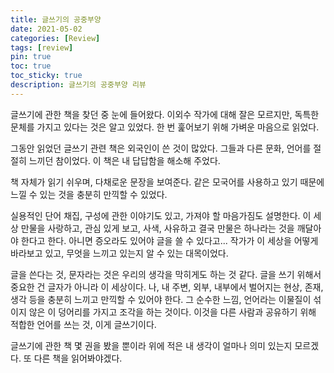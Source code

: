 ```yaml
---
title: 글쓰기의 공중부양
date: 2021-05-02
categories: [Review]
tags: [review]
pin: true
toc: true
toc_sticky: true
description: 글쓰기의 공중부양 리뷰
---
```


글쓰기에 관한 책을 찾던 중 눈에 들어왔다. 이외수 작가에 대해 잘은 모르지만, 독특한 문체를 가지고 있다는 것은 알고 있었다. 한 번 훑어보기 위해 가벼운 마음으로 읽었다.

그동안 읽었던 글쓰기 관련 책은 외국인이 쓴 것이 많았다. 그들과 다른 문화, 언어를 절절히 느끼던 참이었다. 이 책은 내 답답함을 해소해 주었다.

책 자체가 읽기 쉬우며, 다채로운 문장을 보여준다. 같은 모국어를 사용하고 있기 때문에 느낄 수 있는 것을 충분히 만끽할 수 있었다.

실용적인 단어 채집, 구성에 관한 이야기도 있고, 가져야 할 마음가짐도 설명한다. 이 세상 만물을 사랑하고, 관심 있게 보고, 사색, 사유하고 결국 만물은 하나라는 것을 깨달아야 한다고 한다. 아니면 증오라도 있어야 글을 쓸 수 있다고... 작가가 이 세상을 어떻게 바라보고 있고, 무엇을 느끼고 있는지 알 수 있는 대목이었다.

글을 쓴다는 것, 문자라는 것은 우리의 생각을 막히게도 하는 것 같다. 글을 쓰기 위해서 중요한 건 글자가 아니라 이 세상이다. 나, 내 주변, 외부, 내부에서 벌어지는 현상, 존재, 생각 등을 충분히 느끼고 만끽할 수 있어야 한다. 그 순수한 느낌, 언어라는 이물질이 섞이지 않은 이 덩어리를 가지고 조각을 하는 것이다. 이것을 다른 사람과 공유하기 위해 적합한 언어를 쓰는 것, 이게 글쓰기이다.

글쓰기에 관한 책 몇 권을 봤을 뿐이라 위에 적은 내 생각이 얼마나 의미 있는지 모르겠다. 또 다른 책을 읽어봐야겠다.
